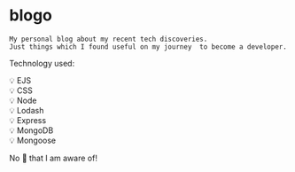 # blogo
```
My personal blog about my recent tech discoveries.
Just things which I found useful on my journey  to become a developer.
```

Technology used:

:bulb: EJS\
:bulb: CSS\
:bulb: Node\
:bulb: Lodash\
:bulb: Express\
:bulb: MongoDB\
:bulb: Mongoose

No :bug: that I am aware of!
